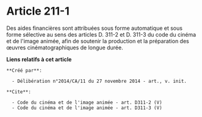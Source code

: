 # Article 211-1

Des aides financières sont attribuées sous forme automatique et sous forme sélective au sens des articles D. 311-2 et D.
311-3 du code du cinéma et de l'image animée, afin de soutenir la production et la préparation des œuvres cinématographiques
de longue durée.

**Liens relatifs à cet article**

	**Créé par**:

	  - Délibération n°2014/CA/11 du 27 novembre 2014 - art., v. init.

	**Cite**:

	  - Code du cinéma et de l'image animée - art. D311-2 (V)
	  - Code du cinéma et de l'image animée - art. D311-3 (V)
